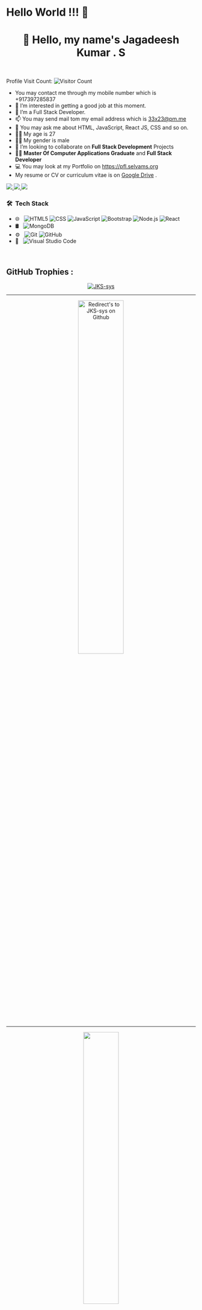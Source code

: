  # **Hello World** !!! 🙌 
<div id="header" align="center">
 

  <!-- <img src="https://media.giphy.com/media/VdoIFLsMIlwzfKD520/giphy.gif" width="100"/> -->

  <h1>👋 Hello, my name's Jagadeesh Kumar . S</h1>
    
</div>
<br/>


<!-- Followers -->
<!-- ![GitHub followers](https://img.shields.io/github/followers/Jagadeesh-Kumar-Initial-Is-S?style=flat&label=FOLLOWERS) -->

<!-- visitor count -->
Profile Visit Count: 
![Visitor Count](https://profile-counter.glitch.me/Jagadeesh-Kumar-Initial-Is-S/count.svg)
 
<!-- - 👋 Hello, I’m Jagadeesh Kumar . S -->
- You may contact me through my mobile number which is +917397285837
- 👀 I’m interested in getting a good job at this moment.
- 🌱 I’m a Full Stack Developer.
- 📫 You may send mail tom my email address which is 33x23@pm.me 
- 💬 You may ask me about HTML, JavaScript, React JS, CSS and so on.
- 🧔‍♂️ My age is 27
- 🧔‍♂️ My gender is male
- 🤩 I’m looking to collaborate on **Full Stack Development** Projects
- 👨‍🏭 **Master Of Computer Applications Graduate** and **Full Stack Developer** 
- 💻 You may look at my Portfolio on <a href = 'https://pfl.selvams.org' target = '_blank'>https://pfl.selvams.org</a>
- My resume or CV or curriculum vitae is on <a href ='[https://drive.google.com/file/d/1ks63xad9cDv9Zzio4gz00Pow6qwolE4Z/view?usp=sharing](https://drive.google.com/file/d/1mE6zUWvBk1_-2W-GaEDKwOmAX9niPMiV/view?usp=sharing)' target = '_blank'>Google Drive</a> .

 <a href="https://www.linkedin.com/in/jagadeesh-kumar-s-b6995a245/" target = "_blank" >
  <img src="https://img.shields.io/badge/LinkedIn-0077B5?style=for-the-badge&logo=linkedin&logoColor=white"/> 
 </a>
<a href="mailto:33x23@pm.me" target = "_blank" />
  <img src="https://img.shields.io/badge/ProtonMail-8B89CC?style=for-the-badge&logo=protonmail&logoColor=white"/>
</a>

<a href="https://www.geeksforgeeks.org/user/jagadeemudp/" target = "_blank" />
  <img src="https://img.shields.io/badge/GeeksforGeeks-298D46?logo=geeksforgeeks&logoColor=white"/>
</a>
<!-- <a href="https://www.sololearn.com/profile/6832164">
  <img src="https://img.shields.io/badge/-Sololearn-3a464b?style=for-the-badge&logo=Sololearn&logoColor=white" />
</a> -->

<!-- <img align="center" alt="jpg" width=200 src="https://raw.githubusercontent.com/coderjojo/coderjojo/master/img/github.gif" /> -->


<h3> 🛠 &nbsp;Tech Stack</h3>

<!-- - 💻 &nbsp;
  ![Python](https://img.shields.io/badge/-Python-333333?style=flat&logo=python)
  ![C++](https://img.shields.io/badge/-cpp-333333?style=flat&logo=cpp&logoColor=007396)
  -->
- 🌐 &nbsp;
  ![HTML5](https://img.shields.io/badge/-HTML5-333333?style=flat&logo=HTML5)
  ![CSS](https://img.shields.io/badge/-CSS-333333?style=flat&logo=CSS3&logoColor=1572B6)
  ![JavaScript](https://img.shields.io/badge/-JavaScript-333333?style=flat&logo=javascript)
  ![Bootstrap](https://img.shields.io/badge/-Bootstrap-333333?style=flat&logo=bootstrap&logoColor=563D7C)
  ![Node.js](https://img.shields.io/badge/-Node.js-333333?style=flat&logo=node.js)
  ![React](https://img.shields.io/badge/-React-333333?style=flat&logo=react)
- 🛢 &nbsp;
  <!-- ![MySQL](https://img.shields.io/badge/-MySQL-333333?style=flat&logo=mysql) -->
  ![MongoDB](https://img.shields.io/badge/-MongoDB-333333?style=flat&logo=mongodb)
- ⚙️ &nbsp;
  ![Git](https://img.shields.io/badge/-Git-333333?style=flat&logo=git)
  ![GitHub](https://img.shields.io/badge/-GitHub-333333?style=flat&logo=github)
  <!-- ![Markdown](https://img.shields.io/badge/-Markdown-333333?style=flat&logo=markdown) -->
- 🔧 &nbsp;
  ![Visual Studio Code](https://img.shields.io/badge/-Visual%20Studio%20Code-333333?style=flat&logo=visual-studio-code&logoColor=007ACC)
  <!-- ![Eclipse](https://img.shields.io/badge/-Eclipse-333333?style=flat&logo=eclipse-ide&logoColor=2C2255) -->
<!-- - 🖥 &nbsp;
  ![Illustrator](https://img.shields.io/badge/-Illustrator-333333?style=flat&logo=adobe-illustrator)
  ![Photoshop](https://img.shields.io/badge/-Photoshop-333333?style=flat&logo=adobe-photoshop)
  ![InDesign](https://img.shields.io/badge/-InDesign-333333?style=flat&logo=adobe-indesign) -->

<br>

## **GitHub Trophies :**
<!-- https://github.com/ryo-ma/github-profile-trophy -->

<p align="center">
<a href="https://github.com/JKS-sys" target = '_blank'><img src="https://github-profile-trophy.vercel.app/?username=JKS-sys&rank=S,A,AA,AAA,SECRET,B,C&row=1&theme=flat&no-frame=true" alt="JKS-sys"/></a>
</p>

<hr/>


<!-- <p align="center">
<a href="https://github.com/Jagadeesh-Kumar-Initial-Is-S" title="Redirect's to JKS's Github" target = '_blank'>
<img width="49%" src="https://github-readme-stats.vercel.app/api?username=JKS-sys&show_icons=true&theme=dark&count_private=true&text_color=d3d3d3&icon_color=00E6FE&title_color=00E6FE" /></a>
</p>  
<hr/> -->

<p align="center">
<a href="https://github.com/JKS-sys" target = '_blank'>
<img width="49%" title="Redirect's to JKS-sys on Github" src="https://github-readme-streak-stats.herokuapp.com/?user=JKS-sys&theme=dark&theme=black-ice&stroke=0000" /></a>
</p>  
<hr/>

<p align="center">
<a href ="https://github.com/JKS-sys" title="Redirect's to JKS-sys on Github" target = '_blank'>
<img width="43%" src="https://github-readme-stats.vercel.app/api/top-langs/?username=JKS-sys&layout=compact&theme=dark&langs_count=6&count_private=false&text_color=d3d3d3&title_color=00E6FE"/></a>
</p>  
<hr/>

<!---
Jagadeesh-Kumar-Initial-Is-S/Jagadeesh-Kumar-Initial-Is-S is a ✨ special ✨ repository because its `README.md` (this file) appears on your GitHub profile.
You can click the Preview link to take a look at your changes.
--->
